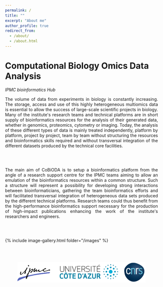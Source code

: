 ```yaml
---
permalink: /
title: ""
excerpt: "About me"
author_profile: true
redirect_from:
  - /about/
  - /about.html
---
```



Computational Biology Omics Data Analysis
======

<i>IPMC bioinformatics Hub</i>

<div style="text-align: justify">
The volume of data from experiments in biology is constantly increasing. The storage, access and use of this highly heterogeneous multiomics data is essential to allow the success of large-scale scientific projects in biology. Many of the institute's research teams and technical platforms are in short supply of bioinformatics resources for the analysis of their generated data, whether in genomics, proteomics, cytometry or imaging. Today, the analysis of these different types of data is mainly treated independently, platform by platform, project by project, team by team without structuring the resources and bioinformatics skills required and without transversal integration of the different datasets produced by the technical core facilities.

<br><br>

The main aim of CoBiODA is to setup a bioinformatics platform from the angle of a research support centre for the IPMC teams aiming to allow an emulation of the bioinformatics resources within a common structure. Such a structure will represent a possibility for developing strong interactions between bioinformaticians, gathering the team bioinformatics efforts and will facilitated transversal integration of heterogeneous data sets produced by the different technical platforms. Research teams could thus benefit from the high-performance bioinformatics support necessary for the production of high-impact publications enhancing the work of the institute's researchers and engineers.
</div>

<br><br>

{% include image-gallery.html folder="/images" %}


<br><br>

<figure>
  <img src="/images/logos_ban.png" alt=""/>
  <figcaption></figcaption>
</figure>
